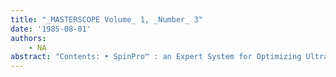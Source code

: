```yaml
---
title: "_MASTERSCOPE Volume_ 1, _Number_ 3"
date: '1985-08-01'
authors: 
    - NA
abstract: "Contents: • SpinPro™ : an Expert System for Optimizing Ultracentrifuge Runs • GUIDON-WATCH: A graphic interface to a knowledge based system • A KNOWLEDGE-BASED ENVIRONMENT FOR PROCESS PLANNING • Programmer's Corner: Program and System Tips • Notes, Cautions and Helpful Hints • QUESTIONS and ANSWERS • TSHOOT - A Recursive Expert Troubleshooting System • EXPERT INSTRUCTIONAL SYSTEMS RESEARCH AT Learning Research and Development Center (LRDC) • Announcements • Interlisp and Loops Training Classes • Xerox AI International Users' Group"
---
```


